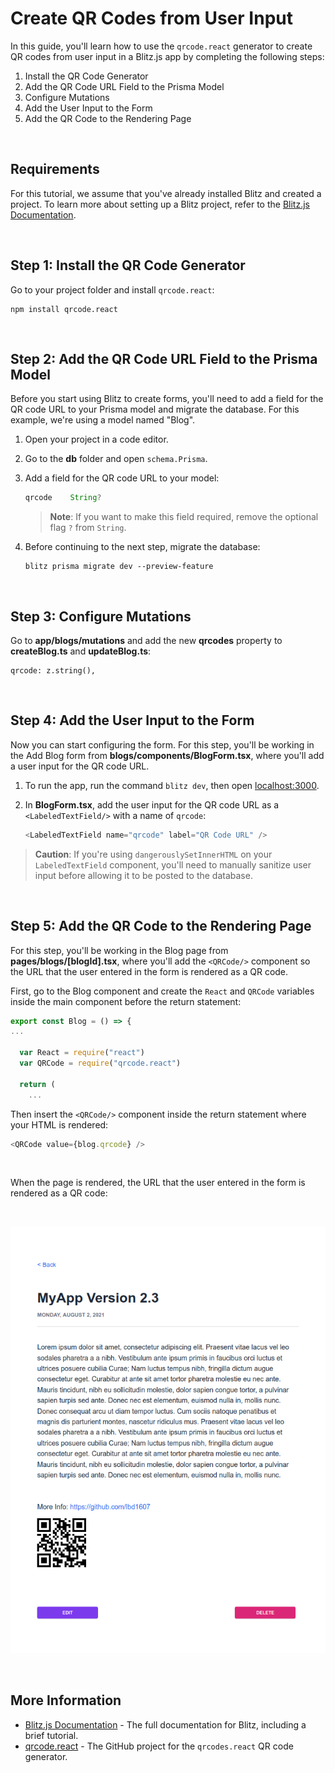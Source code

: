 # **Create QR Codes from User Input**

In this guide, you'll learn how to use the `qrcode.react` generator to create QR codes from user input in a Blitz.js app by completing the following steps:

1. Install the QR Code Generator
1. Add the QR Code URL Field to the Prisma Model
1. Configure Mutations
1. Add the User Input to the Form
1. Add the QR Code to the Rendering Page

<br/>

## Requirements

For this tutorial, we assume that you've already installed Blitz and created a project. To learn more about setting up a Blitz project, refer to the [Blitz.js Documentation](https://blitzjs.com/docs/getting-started).

<br/>

## Step 1: Install the QR Code Generator

Go to your project folder and install `qrcode.react`:

```
npm install qrcode.react
```

<br/>

## Step 2: Add the QR Code URL Field to the Prisma Model

Before you start using Blitz to create forms, you'll need to add a field for the QR code URL to your Prisma model and migrate the database. For this example, we're using a model named "Blog".

1. Open your project in a code editor.

1. Go to the **db** folder and open `schema.Prisma`.

1. Add a field for the QR code URL to your model:

   ```javascript
   qrcode    String?
   ```

   > **Note**: If you want to make this field required, remove the optional flag `?` from `String`.

1. Before continuing to the next step, migrate the database:

   ```
   blitz prisma migrate dev --preview-feature
   ```

<br/>

## Step 3: Configure Mutations

Go to **app/blogs/mutations** and add the new **qrcodes** property to **createBlog.ts** and **updateBlog.ts**:

```tsx
qrcode: z.string(),
```

<br/>

## Step 4: Add the User Input to the Form

Now you can start configuring the form. For this step, you'll be working in the Add Blog form from **blogs/components/BlogForm.tsx**, where you'll add a user input for the QR code URL.

1. To run the app, run the command `blitz dev`, then open <a href="http://localhost:3000" target="_blank">localhost:3000</a>.

1. In **BlogForm.tsx**, add the user input for the QR code URL as a `<LabeledTextField/>` with a name of `qrcode`:

   ```javascript
   <LabeledTextField name="qrcode" label="QR Code URL" />
   ```

> **Caution**: If you're using `dangerouslySetInnerHTML` on your `LabeledTextField` component, you'll need to manually sanitize user input before allowing it to be posted to the database.

<br/>

## Step 5: Add the QR Code to the Rendering Page

For this step, you'll be working in the Blog page from **pages/blogs/\[blogId]\.tsx**, where you'll add the `<QRCode/>` component so the URL that the user entered in the form is rendered as a QR code.

First, go to the Blog component and create the `React` and `QRCode` variables inside the main component before the return statement:

```javascript
export const Blog = () => {
...

  var React = require("react")
  var QRCode = require("qrcode.react")

  return (
    ...

```

Then insert the `<QRCode/>` component inside the return statement where your HTML is rendered:

```javascript
<QRCode value={blog.qrcode} />
```

<br/>

When the page is rendered, the URL that the user entered in the form is rendered as a QR code:

<br/>

![App Page with QR Code](images/appwithqr.png)

<br/>

## More Information

- [Blitz.js Documentation](https://blitzjs.com/docs/getting-started) - The full documentation for Blitz, including a brief tutorial.
- [qrcode.react](https://github.com/zpao/qrcode.react) - The GitHub project for the `qrcodes.react` QR code generator.
